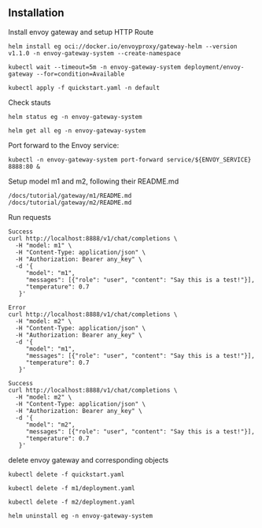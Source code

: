 ## Installation <a name = "Installation"></a>

Install envoy gateway and setup HTTP Route
```
helm install eg oci://docker.io/envoyproxy/gateway-helm --version v1.1.0 -n envoy-gateway-system --create-namespace

kubectl wait --timeout=5m -n envoy-gateway-system deployment/envoy-gateway --for=condition=Available

kubectl apply -f quickstart.yaml -n default
```

Check stauts
```
helm status eg -n envoy-gateway-system

helm get all eg -n envoy-gateway-system
```

Port forward to the Envoy service:
```
kubectl -n envoy-gateway-system port-forward service/${ENVOY_SERVICE} 8888:80 &
```

Setup model m1 and m2, following their README.md
```
/docs/tutorial/gateway/m1/README.md
/docs/tutorial/gateway/m2/README.md
```


Run requests
```
Success
curl http://localhost:8888/v1/chat/completions \
  -H "model: m1" \
  -H "Content-Type: application/json" \
  -H "Authorization: Bearer any_key" \
  -d '{
     "model": "m1",
     "messages": [{"role": "user", "content": "Say this is a test!"}],
     "temperature": 0.7
   }'

Error
curl http://localhost:8888/v1/chat/completions \
  -H "model: m2" \
  -H "Content-Type: application/json" \
  -H "Authorization: Bearer any_key" \
  -d '{
     "model": "m1",
     "messages": [{"role": "user", "content": "Say this is a test!"}],
     "temperature": 0.7
   }'

Success
curl http://localhost:8888/v1/chat/completions \
  -H "model: m2" \
  -H "Content-Type: application/json" \
  -H "Authorization: Bearer any_key" \
  -d '{
     "model": "m2",
     "messages": [{"role": "user", "content": "Say this is a test!"}],
     "temperature": 0.7
   }'
```


delete envoy gateway and corresponding objects
```
kubectl delete -f quickstart.yaml

kubectl delete -f m1/deployment.yaml

kubectl delete -f m2/deployment.yaml

helm uninstall eg -n envoy-gateway-system
```